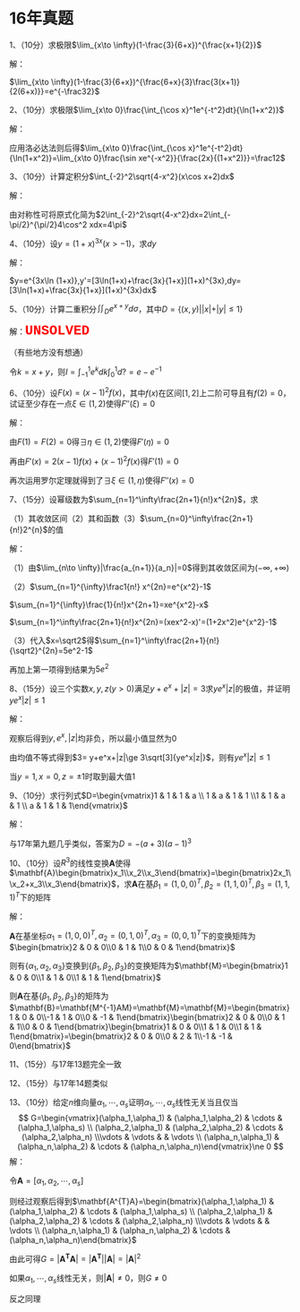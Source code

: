 # 16年真题

1、（10分）求极限$\lim_{x\to \infty}(1-\frac{3}{6+x})^{\frac{x+1}{2}}$

解：

$\lim_{x\to \infty}(1-\frac{3}{6+x})^{\frac{6+x}{3}\frac{3(x+1)}{2(6+x)}}=e^{-\frac32}$



2、（10分）求极限$\lim_{x\to 0}\frac{\int_{\cos x}^1e^{-t^2}dt}{\ln(1+x^2)}$

解：

应用洛必达法则后得$\lim_{x\to 0}\frac{\int_{\cos x}^1e^{-t^2}dt}{\ln(1+x^2)}=\lim_{x\to 0}\frac{\sin xe^{-x^2}}{\frac{2x}{(1+x^2)}}=\frac12$



3、（10分）计算定积分$\int_{-2}^2\sqrt{4-x^2}(x\cos x+2)dx$

解：

由对称性可将原式化简为$2\int_{-2}^2\sqrt{4-x^2}dx=2\int_{-\pi/2}^{\pi/2}4\cos^2 xdx=4\pi$



4、（10分）设$y=(1+x)^{3x}(x>-1)$，求$dy$

解：

$y=e^{3x\ln (1+x)},y'=[3\ln(1+x)+\frac{3x}{1+x}](1+x)^{3x},dy=[3\ln(1+x)+\frac{3x}{1+x}](1+x)^{3x}dx$



5、（10分）计算二重积分$\iint_De^{x+y}d\sigma$，其中$D=\{(x,y)||x|+|y|\le 1\}$

解：<span style="color: red; font-family: 'Courier New', monospace;font-size:24px ;font-weight:bold">UNSOLVED</span>

（有些地方没有想通）

令$k=x+y$，则$I=\int_{-1}^1e^kdk\int_0^1 d?=e-e^{-1}$



6、（10分）设$F(x)=(x-1)^2f(x)$，其中$f(x)$在区间$[1,2]$上二阶可导且有$f(2)=0$，试证至少存在一点$\xi\in(1,2)$使得$F''(\xi)=0$

解：

由$F(1)=F(2)=0$得$\exists \eta\in(1,2)$使得$F'(\eta)=0$

再由$F'(x)=2(x-1)f(x)+(x-1)^2f(x)$得$F'(1)=0$

再次运用罗尔定理就得到了$\exists \xi \in (1,\eta)$使得$F''(x)=0$



7、（15分）设幂级数为$\sum_{n=1}^\infty\frac{2n+1}{n!}x^{2n}$，求

（1）其收敛区间（2）其和函数（3）$\sum_{n=0}^\infty\frac{2n+1}{n!}2^{n}$的值

解：

（1）由$\lim_{n\to \infty}|\frac{a_{n+1}}{a_n}|=0$得到其收敛区间为$(-\infty,+\infty)$

（2）$\sum_{n=1}^{\infty}\frac1{n!} x^{2n}=e^{x^2}-1$

$\sum_{n=1}^{\infty}\frac{1}{n!}x^{2n+1}=xe^{x^2}-x$

$\sum_{n=1}^\infty\frac{2n+1}{n!}x^{2n}=(xex^2-x)'=(1+2x^2)e^{x^2}-1$

（3）代入$x=\sqrt2$得$\sum_{n=1}^\infty\frac{2n+1}{n!}{\sqrt2}^{2n}=5e^2-1$

再加上第一项得到结果为$5e^2$



8、（15分）设三个实数$x,y,z(y>0)$满足$y+e^x+|z|=3$求$ye^x|z|$的极值，并证明$ye^x|z|\le 1$

解：

观察后得到$y,e^x,|z|$均非负，所以最小值显然为0

由均值不等式得到$3= y+e^x+|z|\ge 3\sqrt[3]{ye^x|z|}$，则有$ye^x|z|\le 1$

当$y=1,x=0,z=\pm 1$时取到最大值1



9、（10分）求行列式$D=\begin{vmatrix}1 & 1 & 1 & a \\ 1 & a & 1 & 1 \\1 & 1 & a & 1 \\ a & 1 & 1 & 1\end{vmatrix}$

解：

与17年第九题几乎类似，答案为$D=-(a+3)(a-1)^3$



10、（10分）设$R^3$的线性变换$\mathbf{A}$使得$\mathbf{A}\begin{bmatrix}x_1\\x_2\\x_3\end{bmatrix}=\begin{bmatrix}2x_1\\x_2+x_3\\x_3\end{bmatrix}$，求$\mathbf{A}$在基$\beta_1=(1,0,0)^T,\beta_2=(1,1,0)^T,\beta_3=(1,1,1)^T$下的矩阵

解：

$\mathbf{A}$在基坐标$\alpha_1=(1,0,0)^T,\alpha_2=(0,1,0)^T,\alpha_3=(0,0,1)^T$下的变换矩阵为$\begin{bmatrix}2 & 0 & 0\\0 & 1 & 1\\0 & 0 & 1\end{bmatrix}$

则有$\{\alpha_1,\alpha_2,\alpha_3\}$变换到$\{\beta_1,\beta_2,\beta_3\}$的变换矩阵为$\mathbf{M}=\begin{bmatrix}1 & 0 & 0\\1 & 1 & 0\\1 & 1 & 1\end{bmatrix}$

则$\mathbf{A}$在基$\{\beta_1,\beta_2,\beta_3\}$的矩阵为$\mathbf{B}=\mathbf{M^{-1}AM}=\mathbf{M}=\mathbf{M}=\begin{bmatrix}1 & 0 & 0\\-1 & 1 & 0\\0 & -1 & 1\end{bmatrix}\begin{bmatrix}2 & 0 & 0\\0 & 1 & 1\\0 & 0 & 1\end{bmatrix}\begin{bmatrix}1 & 0 & 0\\1 & 1 & 0\\1 & 1 & 1\end{bmatrix}=\begin{bmatrix}2 & 0 & 0\\0 & 2 & 1\\-1 & -1 & 0\end{bmatrix}$



11、（15分）与17年13题完全一致



12、（15分）与17年14题类似



13、（10分）给定$n$维向量$\alpha_1,\cdots,\alpha_s$证明$\alpha_1,\cdots,\alpha_s$线性无关当且仅当
$$
G=\begin{vmatrix}(\alpha_1,\alpha_1) & (\alpha_1,\alpha_2) & \cdots & (\alpha_1,\alpha_s) \\ (\alpha_2,\alpha_1) & (\alpha_2,\alpha_2) & \cdots & (\alpha_2,\alpha_n) \\\vdots & \vdots &  & \vdots \\ (\alpha_n,\alpha_1) & (\alpha_n,\alpha_2) & \cdots & (\alpha_n,\alpha_n)\end{vmatrix}\ne 0
$$
解：

令$\mathbf{A}=[\alpha_1,\alpha_2,\cdots,\alpha_s]$

则经过观察后得到$\mathbf{A^{T}A}=\begin{bmatrix}(\alpha_1,\alpha_1) & (\alpha_1,\alpha_2) & \cdots & (\alpha_1,\alpha_s) \\ (\alpha_2,\alpha_1) & (\alpha_2,\alpha_2) & \cdots & (\alpha_2,\alpha_n) \\\vdots & \vdots &  & \vdots \\ (\alpha_n,\alpha_1) & (\alpha_n,\alpha_2) & \cdots & (\alpha_n,\alpha_n)\end{bmatrix}$

由此可得$G=|\mathbf{A^{T}A}|=|\mathbf{A^{T}}||\mathbf{A}|=|\mathbf{A}|^2$

如果$\alpha_1,\cdots,\alpha_s$线性无关，则$|\mathbf{A}|\ne 0$，则$G\ne 0$

反之同理